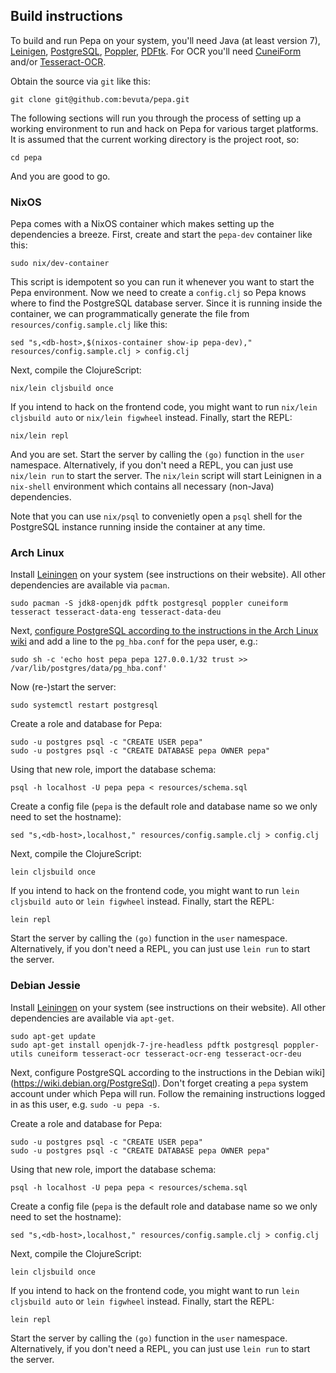 ## Build instructions

To build and run Pepa on your system, you'll need Java (at least
version 7), [Leinigen](https://github.com/technomancy/leiningen/),
[PostgreSQL](http://www.postgresql.org/),
[Poppler](http://poppler.freedesktop.org/),
[PDFtk](http://www.pdfhacks.com/pdftk). For OCR you'll need
[CuneiForm](https://launchpad.net/cuneiform-linux) and/or
[Tesseract-OCR](https://code.google.com/p/tesseract-ocr/).

Obtain the source via `git` like this:

    git clone git@github.com:bevuta/pepa.git

The following sections will run you through the process of setting up
a working environment to run and hack on Pepa for various target
platforms. It is assumed that the current working directory is the
project root, so:

    cd pepa

And you are good to go.

### NixOS

Pepa comes with a NixOS container which makes setting up the
dependencies a breeze. First, create and start the `pepa-dev`
container like this:

    sudo nix/dev-container

This script is idempotent so you can run it whenever you want to start
the Pepa environment. Now we need to create a `config.clj` so Pepa
knows where to find the PostgreSQL database server. Since it is
running inside the container, we can programmatically generate the
file from `resources/config.sample.clj` like this:

    sed "s,<db-host>,$(nixos-container show-ip pepa-dev)," resources/config.sample.clj > config.clj

Next, compile the ClojureScript:

    nix/lein cljsbuild once

If you intend to hack on the frontend code, you might want to run
`nix/lein cljsbuild auto` or `nix/lein figwheel` instead. Finally,
start the REPL:

    nix/lein repl

And you are set. Start the server by calling the `(go)` function in
the `user` namespace. Alternatively, if you don't need a REPL, you can
just use `nix/lein run` to start the server. The `nix/lein` script
will start Leinignen in a `nix-shell` environment which contains all
necessary (non-Java) dependencies.

Note that you can use `nix/psql` to convenietly open a `psql` shell
for the PostgreSQL instance running inside the container at any time.


### Arch Linux

Install [Leiningen](https://github.com/technomancy/leiningen/) on your
system (see instructions on their website). All other dependencies are
available via `pacman`.

    sudo pacman -S jdk8-openjdk pdftk postgresql poppler cuneiform tesseract tesseract-data-eng tesseract-data-deu

Next,
[configure PostgreSQL according to the instructions in the Arch Linux wiki](https://wiki.archlinux.org/index.php/PostgreSQL)
and add a line to the `pg_hba.conf` for the `pepa` user, e.g.:

    sudo sh -c 'echo host pepa pepa 127.0.0.1/32 trust >> /var/lib/postgres/data/pg_hba.conf'

Now (re-)start the server:

    sudo systemctl restart postgresql

Create a role and database for Pepa:

    sudo -u postgres psql -c "CREATE USER pepa"
    sudo -u postgres psql -c "CREATE DATABASE pepa OWNER pepa"

Using that new role, import the database schema:

    psql -h localhost -U pepa pepa < resources/schema.sql

Create a config file (`pepa` is the default role and database name so
we only need to set the hostname):

    sed "s,<db-host>,localhost," resources/config.sample.clj > config.clj

Next, compile the ClojureScript:

    lein cljsbuild once

If you intend to hack on the frontend code, you might want to run
`lein cljsbuild auto` or `lein figwheel` instead. Finally, start the
REPL:

    lein repl

Start the server by calling the `(go)` function in the `user`
namespace. Alternatively, if you don't need a REPL, you can just use
`lein run` to start the server.

### Debian Jessie

Install [Leiningen](https://github.com/technomancy/leiningen/) on your
system (see instructions on their website). All other dependencies are
available via `apt-get`.

    sudo apt-get update
    sudo apt-get install openjdk-7-jre-headless pdftk postgresql poppler-utils cuneiform tesseract-ocr tesseract-ocr-eng tesseract-ocr-deu

Next, configure PostgreSQL according to the instructions in the Debian
wiki](https://wiki.debian.org/PostgreSql).  Don't forget creating a
`pepa` system account under which Pepa will run.  Follow the remaining
instructions logged in as this user, e.g. `sudo -u pepa -s`.

Create a role and database for Pepa:

    sudo -u postgres psql -c "CREATE USER pepa"
    sudo -u postgres psql -c "CREATE DATABASE pepa OWNER pepa"

Using that new role, import the database schema:

    psql -h localhost -U pepa pepa < resources/schema.sql

Create a config file (`pepa` is the default role and database name so
we only need to set the hostname):

    sed "s,<db-host>,localhost," resources/config.sample.clj > config.clj

Next, compile the ClojureScript:

    lein cljsbuild once

If you intend to hack on the frontend code, you might want to run
`lein cljsbuild auto` or `lein figwheel` instead. Finally, start the
REPL:

    lein repl

Start the server by calling the `(go)` function in the `user`
namespace. Alternatively, if you don't need a REPL, you can just use
`lein run` to start the server.

